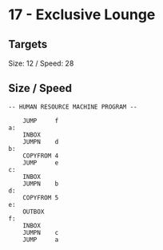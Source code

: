 # 17 - Exclusive Lounge

## Targets
Size: 12 / Speed: 28

## Size / Speed
```
-- HUMAN RESOURCE MACHINE PROGRAM --

    JUMP     f
a:
    INBOX   
    JUMPN    d
b:
    COPYFROM 4
    JUMP     e
c:
    INBOX   
    JUMPN    b
d:
    COPYFROM 5
e:
    OUTBOX  
f:
    INBOX   
    JUMPN    c
    JUMP     a



```